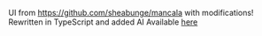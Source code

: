 UI from https://github.com/sheabunge/mancala with modifications!
Rewritten in TypeScript and added AI
Available [here](https://lambda.wtf/kalaha)